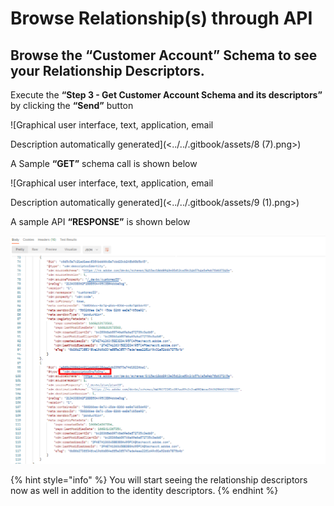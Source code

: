 # Browse Relationship(s) through API

## **Browse the “Customer Account” Schema to see your Relationship Descriptors.**

Execute the **“Step 3 - Get Customer Account Schema and its descriptors”** by clicking the **“Send”** button

![Graphical user interface, text, application, email

Description automatically generated](<../../.gitbook/assets/8 (7).png>)

A Sample **“GET”** schema call is shown below

![Graphical user interface, text, application, email

Description automatically generated](<../../.gitbook/assets/9 (1).png>)

A sample API **“RESPONSE”** is shown below

![](<../../.gitbook/assets/10 (2).png>)

{% hint style="info" %}
You will start seeing the relationship descriptors now as well in addition to the identity descriptors.
{% endhint %}

